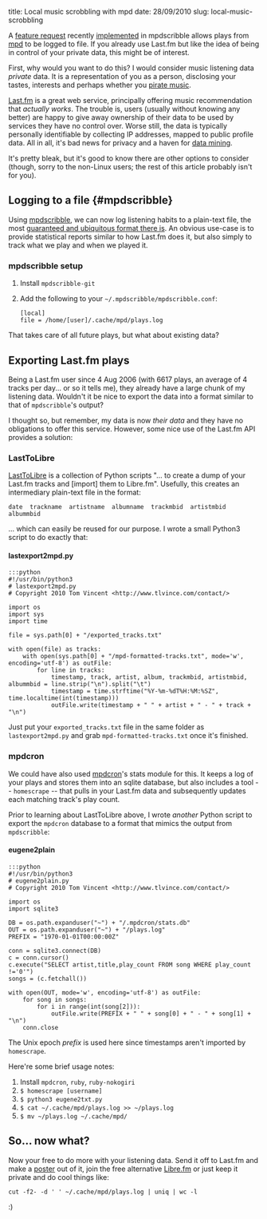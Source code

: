 title: Local music scrobbling with mpd
date: 28/09/2010
slug: local-music-scrobbling

A <a href="http://www.musicpd.org/mantis/view.php?id=3033" title="mpdscribble bug tracker">feature request</a> recently <a href="http://git.musicpd.org/cgit/master/mpdscribble.git/commit/?id=ee72953d93b967b665dbc7447ffbaf5d9ffec324" title="The mpdscribble git commit that implements the local logging feature">implemented</a> in mpdscribble allows plays from <a href="http://mpd.wikia.com/" title="Music Player Daemon Community Wiki">mpd</a> to be logged to file. If you already use Last.fm but like the idea of being in control of your private data, this might be of interest. <!--more-->

First, why would you want to do this? I would consider music listening data *private* data. It is a representation of you as a person, disclosing your tastes, interests and perhaps whether you [pirate music][cbs].

[Last.fm][] is a great web service, principally offering music recommendation that *actually works*. The trouble is, users (usually without knowing any better) are happy to give away ownership of their data to be used by services they have no control over. Worse still, the data is typically personally identifiable by collecting IP addresses, mapped to public profile data. All in all, it's bad news for privacy and a haven for [data mining][eff].

It's pretty bleak, but it's good to know there are other options to consider (though, sorry to the non-Linux users; the rest of this article probably isn't for you).

Logging to a file {#mpdscribble}
-----------------

Using [mpdscribble][], we can now log listening habits to a plain-text file, the most [guaranteed and ubiquitous format there is][philo]. An obvious use-case is to provide statistical reports similar to how Last.fm does it, but also simply to track what we play and when we played it.

### mpdscribble setup

1. Install `mpdscribble-git`
2. Add the following to your `~/.mpdscribble/mpdscribble.conf`:

       [local]
       file = /home/[user]/.cache/mpd/plays.log

That takes care of all future plays, but what about existing data?

Exporting Last.fm plays
-----------------------

Being a Last.fm user since 4 Aug 2006 (with 6617 plays, an average of 4 tracks per day... or so it tells me), they already have a large chunk of my listening data. Wouldn't it be nice to export the data into a format similar to that of `mpdscribble`'s output?

I thought so, but remember, my data is now *their data* and they have no obligations to offer this service. However, some nice use of the Last.fm API provides a solution:

### LastToLibre

[LastToLibre][] is a collection of Python scripts "... to create a dump of your Last.fm tracks and [import] them to Libre.fm". Usefully, this creates an intermediary plain-text file in the format:

    date  trackname  artistname  albumname  trackmbid  artistmbid  albummbid

... which can easily be reused for our purpose. I wrote a small Python3 script to do exactly that:

#### lastexport2mpd.py

    :::python
    #!/usr/bin/python3
    # lastexport2mpd.py
    # Copyright 2010 Tom Vincent <http://www.tlvince.com/contact/>

    import os
    import sys
    import time

    file = sys.path[0] + "/exported_tracks.txt"

    with open(file) as tracks:
        with open(sys.path[0] + "/mpd-formatted-tracks.txt", mode='w', encoding='utf-8') as outFile:
            for line in tracks:
                timestamp, track, artist, album, trackmbid, artistmbid, albummbid = line.strip("\n").split("\t")
                timestamp = time.strftime("%Y-%m-%dT%H:%M:%SZ", time.localtime(int(timestamp)))
                outFile.write(timestamp + " " + artist + " - " + track + "\n")

Just put your `exported_tracks.txt` file in the same folder as `lastexport2mpd.py` and grab `mpd-formatted-tracks.txt` once it's finished.

### mpdcron

We could have also used [mpdcron][]'s stats module for this. It keeps a log of your plays and stores them into an sqlite database, but also includes a tool -- `homescrape` --  that pulls in your Last.fm data and subsequently updates each matching track's play count.

Prior to learning about LastToLibre above, I wrote *another* Python script to export the `mpdcron` database to a format that mimics the output from `mpdscribble`:

#### eugene2plain

    :::python
    #!/usr/bin/python3
    # eugene2plain.py
    # Copyright 2010 Tom Vincent <http://www.tlvince.com/contact/>

    import os
    import sqlite3

    DB = os.path.expanduser("~") + "/.mpdcron/stats.db"
    OUT = os.path.expanduser("~") + "/plays.log"
    PREFIX = "1970-01-01T00:00:00Z"

    conn = sqlite3.connect(DB)
    c = conn.cursor()
    c.execute("SELECT artist,title,play_count FROM song WHERE play_count !='0'")
    songs = (c.fetchall())

    with open(OUT, mode='w', encoding='utf-8') as outFile:
        for song in songs:
            for i in range(int(song[2])):
                outFile.write(PREFIX + " " + song[0] + " - " + song[1] + "\n")
        conn.close

The Unix epoch *prefix* is used here since timestamps aren't imported by `homescrape`.

Here're some brief usage notes:

1. Install `mpdcron`, `ruby`, `ruby-nokogiri`
2. `$ homescrape [username]`
3. `$ python3 eugene2txt.py`
4. `$ cat ~/.cache/mpd/plays.log >> ~/plays.log`
5. `$ mv ~/plays.log ~/.cache/mpd/`

So... now what?
---------------

Now your free to do more with your listening data. Send it off to Last.fm and make a [poster][] out of it, join the free alternative [Libre.fm][] or just keep it private and do cool things like:

    cut -f2- -d ' ' ~/.cache/mpd/plays.log | uniq | wc -l

:)

  [mpdcron]: http://alip.github.com/mpdcron/ "mpdcron homepage on GitHub"
  [coreutils]: http://en.wikipedia.org/wiki/Coreutils "Wikipedia article on GNU Coreutils"
  [poster]: http://lastgraph.aeracode.org/about/posters/ "LastGraph Last.fm playing history posters"
  [Libre.fm]: http://libre.fm/ "Libre.fm homepage"
  [Last.fm]: http://last.fm/ "Last.fm homepage"
  [mpdscribble]: http://mpd.wikia.com/wiki/Client:Mpdscribble "The mpd Last.fm scrobbler homepage"
  [cbs]: http://techcrunch.com/2009/02/20/did-lastfm-just-hand-over-user-listening-data-to-the-riaa/ "The infamous Techcrunch/Last.fm data leakage rumour"
  [eff]: http://www.eff.org/deeplinks/2009/02/last-fm-and-the-diabolical-power-of-data-mining "Electronic Frontier Foundation on Last.fm data mining"
  [philo]: http://en.wikipedia.org/wiki/Unix_philosophy#McIlroy:_A_Quarter_Century_of_Unix "Wikipedia article on the Unix Philosophy"
  [LastToLibre]: http://bugs.libre.fm/wiki/LastToLibre "LastToLibre Last.fm export scripts"
